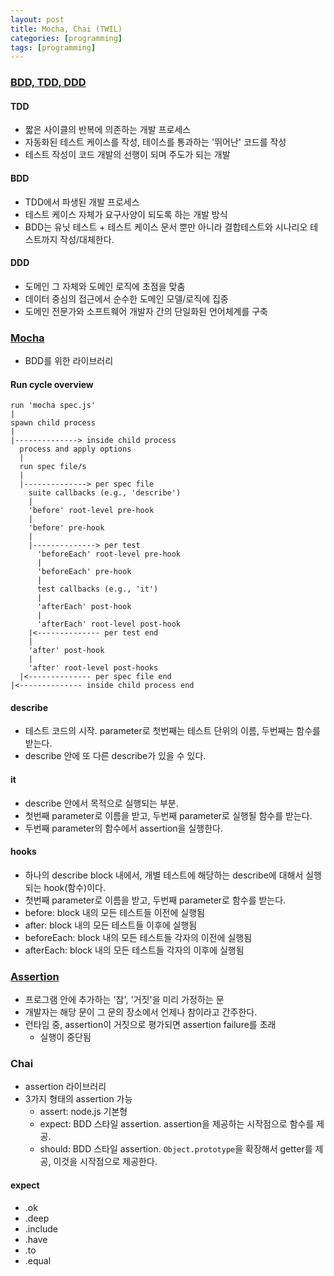 ```yaml
---
layout: post
title: Mocha, Chai (TWIL)
categories: [programming]
tags: [programming]
---
```



### [BDD, TDD, DDD](https://asfirstalways.tistory.com/296)

#### TDD
 - 짧은 사이클의 반복에 의존하는 개발 프로세스
 - 자동화된 테스트 케이스를 작성, 테이스를 통과하는 '뛰어난' 코드를 작성
 - 테스트 작성이 코드 개발의 선행이 되며 주도가 되는 개발
 
 
#### BDD
 - TDD에서 파생된 개발 프로세스
 - 테스트 케이스 자체가 요구사양이 되도록 하는 개발 방식
 - BDD는 유닛 테스트 + 테스트 케이스 문서 뿐만 아니라 결합테스트와 시나리오 테스트까지 작성/대체한다.

#### DDD
 - 도메인 그 자체와 도메인 로직에 초점을 맞춤
 - 데이터 중심의 접근에서 순수한 도메인 모델/로직에 집중
 - 도메인 전문가와 소프트웨어 개발자 간의 단일화된 언어체계를 구축

### [Mocha](https://mochajs.org/)

 - BDD를 위한 라이브러리

#### Run cycle overview

```
run 'mocha spec.js'
|
spawn child process
|
|--------------> inside child process
  process and apply options
  |
  run spec file/s
  |
  |--------------> per spec file
    suite callbacks (e.g., 'describe')
    |
    'before' root-level pre-hook
    |
    'before' pre-hook
    |
    |--------------> per test
      'beforeEach' root-level pre-hook
      |
      'beforeEach' pre-hook
      |
      test callbacks (e.g., 'it')
      |
      'afterEach' post-hook
      |
      'afterEach' root-level post-hook
    |<-------------- per test end
    |
    'after' post-hook
    |
    'after' root-level post-hooks
  |<-------------- per spec file end
|<-------------- inside child process end

```


#### describe

 - 테스트 코드의 시작. parameter로 첫번째는 테스트 단위의 이름, 두번째는 함수를 받는다.
 - describe 안에 또 다른 describe가 있을 수 있다.

#### it

 - describe 안에서 목적으로 실행되는 부분.
 - 첫번째 parameter로 이름을 받고, 두번째 parameter로 실행될 함수를 받는다.
 - 두번째 parameter의 함수에서 assertion을 실행한다.

#### hooks
 - 하나의 describe block 내에서, 개별 테스트에 해당하는 describe에 대해서 실행되는 hook(함수)이다. 
 - 첫번째 parameter로 이름을 받고, 두번째 parameter로 함수를 받는다.
 - before: block 내의 모든 테스트들 이전에 실행됨 
 - after: block 내의 모든 테스트들 이후에 실행됨
 - beforeEach: block 내의 모든 테스트들 각자의 이전에 실행됨
 - afterEach: block 내의 모든 테스트들 각자의 이후에 실행됨

### [Assertion](https://ko.wikipedia.org/wiki/%ED%91%9C%EB%AA%85)

 - 프로그램 안에 추가하는 '참', '거짓'을 미리 가정하는 문
 - 개발자는 해당 문이 그 문의 장소에서 언제나 참이라고 간주한다.
 - 런타임 중, assertion이 거짓으로 평가되면 assertion failure를 초래
    - 실행이 중단됨
    


### Chai
 - assertion 라이브러리
 - 3가지 형태의 assertion 가능
     - assert: node.js 기본형
     - expect: BDD 스타일 assertion. assertion을 제공하는 시작점으로 함수를 제공.
     - should: BDD 스타일 assertion.  `Object.prototype`을 확장해서 getter를 제공, 이것을 시작점으로 제공한다.


#### expect
 - .ok
 - .deep
 - .include
 - .have
 - .to
 - .equal
